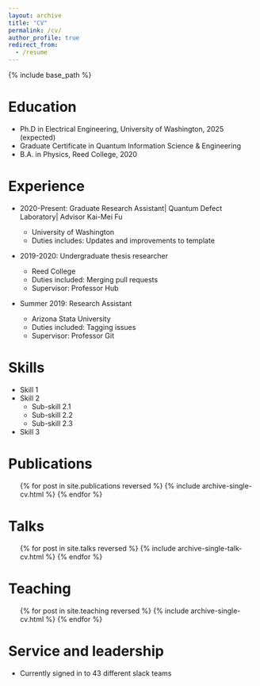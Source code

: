 ```yaml
---
layout: archive
title: "CV"
permalink: /cv/
author_profile: true
redirect_from:
  - /resume
---
```


{% include base_path %}

Education
======
* Ph.D in Electrical Engineering, University of Washington, 2025 (expected)
* Graduate Certificate in Quantum Information Science & Engineering
* B.A. in Physics, Reed College, 2020

Experience
======
* 2020-Present: Graduate Research Assistant| Quantum Defect Laboratory| Advisor Kai-Mei Fu
  * University of Washington
  * Duties includes: Updates and improvements to template

* 2019-2020: Undergraduate thesis researcher
  * Reed College
  * Duties included: Merging pull requests
  * Supervisor: Professor Hub

* Summer 2019: Research Assistant
  * Arizona Stata University
  * Duties included: Tagging issues
  * Supervisor: Professor Git
  
Skills
======
* Skill 1
* Skill 2
  * Sub-skill 2.1
  * Sub-skill 2.2
  * Sub-skill 2.3
* Skill 3

Publications
======
  <ul>{% for post in site.publications reversed %}
    {% include archive-single-cv.html %}
  {% endfor %}</ul>
  
Talks
======
  <ul>{% for post in site.talks reversed %}
    {% include archive-single-talk-cv.html  %}
  {% endfor %}</ul>
  
Teaching
======
  <ul>{% for post in site.teaching reversed %}
    {% include archive-single-cv.html %}
  {% endfor %}</ul>
  
Service and leadership
======
* Currently signed in to 43 different slack teams
